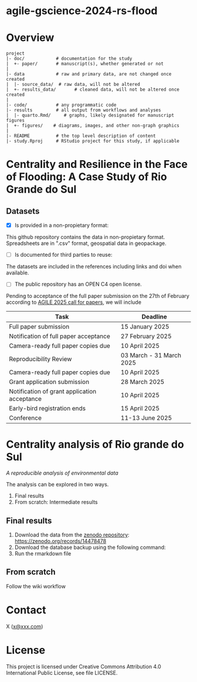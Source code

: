 # agile-gscience-2024-rs-flood

# Overview

```
project
|- doc/            # documentation for the study
|  +- paper/       # manuscript(s), whether generated or not
|
|- data            # raw and primary data, are not changed once created 
|  |- source_data/  # raw data, will not be altered
|  +- results_data/       # cleaned data, will not be altered once created
|
|- code/           # any programmatic code
|- results         # all output from workflows and analyses
|  |- quarto.Rmd/     # graphs, likely designated for manuscript figures
|  +- figures/    # diagrams, images, and other non-graph graphics
|
|- README          # the top level description of content
|- study.Rproj     # RStudio project for this study, if applicable

```
# Centrality and Resilience in the Face of Flooding: A Case Study of Rio Grande do Sul

## Datasets
- [x] Is provided in a non-propietary format:

This github repository contains the data in non-propietary format. Spreadsheets are in ".csv" format, geospatial data in geopackage.  

-[ ] Is documented for third parties to reuse:

The datasets are included in the references including links and doi when available.
-[ ] The public repository has an OPEN C4 open license.

Pending to acceptance of the full paper submission on the 27th of February according to [AGILE 2025 call for papers](https://agile-gi.eu/conference-2025/call-for-papers-2025), we will include   

| Task      | Deadline        |
|------------------|-----------------|
| Full paper submission | 	15 January 2025  |
| Notification of full paper acceptance | 27 February 2025   |
| Camera-ready full paper copies due| 10 April 2025 |
| Reproducibility Review| 03 March - 31 March 2025 |
| Camera-ready full paper copies due| 10 April 2025 |
| Grant application submission |	28 March 2025 |
| Notification of grant application acceptance	| 10 April 2025 |
| Early-bird registration ends	| 15 April 2025 |
| Conference	| 11-13 June 2025 | 




# Centrality analysis of Rio grande do Sul

_A reproducible analysis of environmental data_

The analysis can be explored in two ways.
1. Final results
2. From scratch: Intermediate results

## Final results
1. Download the data from the [zenodo repository](https://zenodo.org/records/14478478):  https://zenodo.org/records/14478478
2. Download the database backup using the following command:
3. Run the rmarkdown file


## From scratch
Follow the wiki workflow 

# Contact
X (x@xxx.com)
# License
This project is licensed under Creative Commons Attribution 4.0 International Public License, see file LICENSE.
